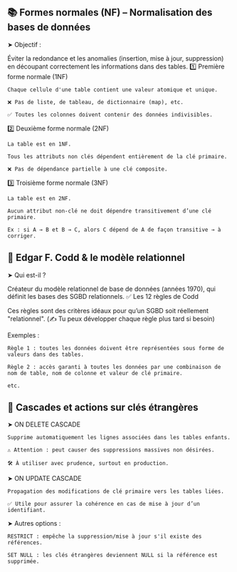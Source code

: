 ## 📚 Formes normales (NF) – Normalisation des bases de données
➤ Objectif :

Éviter la redondance et les anomalies (insertion, mise à jour, suppression) en découpant correctement les informations dans des tables.
1️⃣ Première forme normale (1NF)

    Chaque cellule d'une table contient une valeur atomique et unique.

    ❌ Pas de liste, de tableau, de dictionnaire (map), etc.

    ✅ Toutes les colonnes doivent contenir des données indivisibles.

2️⃣ Deuxième forme normale (2NF)

    La table est en 1NF.

    Tous les attributs non clés dépendent entièrement de la clé primaire.

    ❌ Pas de dépendance partielle à une clé composite.

3️⃣ Troisième forme normale (3NF)

    La table est en 2NF.

    Aucun attribut non-clé ne doit dépendre transitivement d’une clé primaire.

    Ex : si A → B et B → C, alors C dépend de A de façon transitive → à corriger.

## 🧠 Edgar F. Codd & le modèle relationnel
➤ Qui est-il ?

Créateur du modèle relationnel de base de données (années 1970), qui définit les bases des SGBD relationnels.
✅ Les 12 règles de Codd

Ces règles sont des critères idéaux pour qu’un SGBD soit réellement "relationnel".
(✍️ Tu peux développer chaque règle plus tard si besoin)

Exemples :

    Règle 1 : toutes les données doivent être représentées sous forme de valeurs dans des tables.

    Règle 2 : accès garanti à toutes les données par une combinaison de nom de table, nom de colonne et valeur de clé primaire.

    etc.

## 🔁 Cascades et actions sur clés étrangères
➤ ON DELETE CASCADE

    Supprime automatiquement les lignes associées dans les tables enfants.

    ⚠️ Attention : peut causer des suppressions massives non désirées.

    🛠️ À utiliser avec prudence, surtout en production.

➤ ON UPDATE CASCADE

    Propagation des modifications de clé primaire vers les tables liées.

    ✅ Utile pour assurer la cohérence en cas de mise à jour d’un identifiant.

➤ Autres options :

    RESTRICT : empêche la suppression/mise à jour s'il existe des références.

    SET NULL : les clés étrangères deviennent NULL si la référence est supprimée.